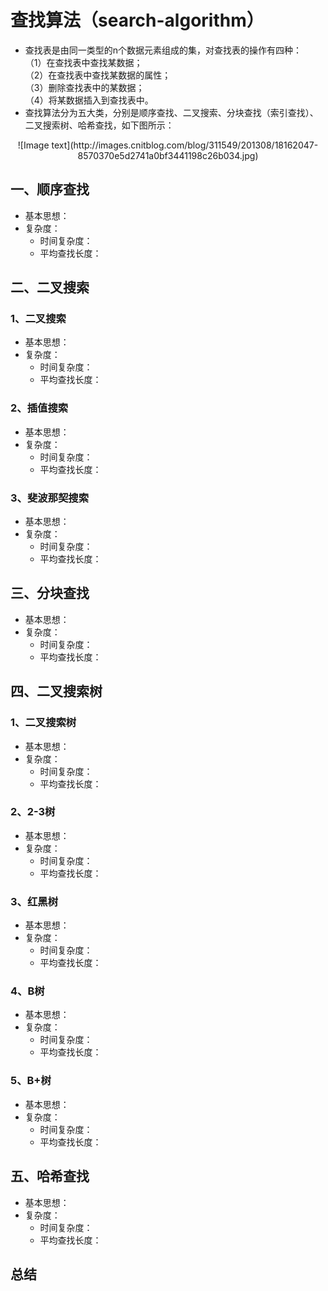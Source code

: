 # 查找算法（search-algorithm） 
* 查找表是由同一类型的n个数据元素组成的集，对查找表的操作有四种：  
（1）在查找表中查找某数据；  
（2）在查找表中查找某数据的属性；  
（3）删除查找表中的某数据；  
（4）将某数据插入到查找表中。  
* 查找算法分为五大类，分别是顺序查找、二叉搜索、分块查找（索引查找）、二叉搜索树、哈希查找，如下图所示：  
<center>![Image text](http://images.cnitblog.com/blog/311549/201308/18162047-8570370e5d2741a0bf3441198c26b034.jpg)</center>

## 一、顺序查找  
* 基本思想：
* 复杂度：  
	* 时间复杂度：
	* 平均查找长度：  

## 二、二叉搜索
### 1、二叉搜索  
* 基本思想：
* 复杂度：  
	* 时间复杂度：
	* 平均查找长度：  

### 2、插值搜索  
* 基本思想：
* 复杂度：  
	* 时间复杂度：
	* 平均查找长度：  

### 3、斐波那契搜索  
* 基本思想：
* 复杂度：  
	* 时间复杂度：
	* 平均查找长度：  

## 三、分块查找
* 基本思想：
* 复杂度：  
	* 时间复杂度：
	* 平均查找长度：  

## 四、二叉搜索树
### 1、二叉搜索树  
* 基本思想：
* 复杂度：  
	* 时间复杂度：
	* 平均查找长度：  

### 2、2-3树  
* 基本思想：
* 复杂度：  
	* 时间复杂度：
	* 平均查找长度：  

### 3、红黑树  
* 基本思想：
* 复杂度：  
	* 时间复杂度：
	* 平均查找长度：  

### 4、B树  
* 基本思想：
* 复杂度：  
	* 时间复杂度：
	* 平均查找长度：  

### 5、B+树  
* 基本思想：
* 复杂度：  
	* 时间复杂度：
	* 平均查找长度：  

## 五、哈希查找
* 基本思想：
* 复杂度：  
	* 时间复杂度：
	* 平均查找长度：  

## 总结
